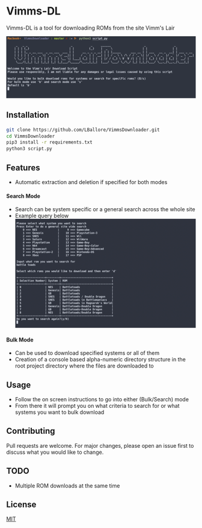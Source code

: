 # Vimms-DL

Vimms-DL is a tool for downloading ROMs from the site Vimm's Lair

![alt text](./imgs/welcome.png)

## Installation

```bash
git clone https://github.com/LBallore/VimmsDownloader.git
cd VimmsDownloader
pip3 install -r requirements.txt
python3 script.py
```

## Features
- Automatic extraction and deletion if specified for both modes
#### Search Mode
- Search can be system specific or a general search across the whole site
- Example query below\
  ![alt text](./imgs/search.png)

#### Bulk Mode
- Can be used to download specified systems or all of them
- Creation of a console based alpha-numeric directory structure in the root project directory where the files are downloaded to

## Usage
- Follow the on screen instructions to go into either (Bulk/Search) mode
- From there it will prompt you on what criteria to search for or what systems you want to bulk download


## Contributing
Pull requests are welcome. For major changes, please open an issue first to discuss what you would like to change.

## TODO
- Multiple ROM downloads at the same time

## License
[MIT](https://choosealicense.com/licenses/mit/)
